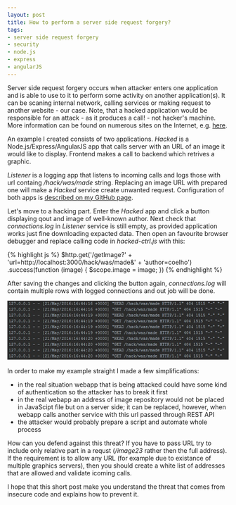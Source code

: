 ```yaml
---
layout: post
title: How to perform a server side request forgery?
tags:
- server side request forgery
- security
- node.js
- express
- angularJS
---
```


Server side request forgery occurs when attacker enters one application and is able to use to it to perform some activity on another application(s). It can be scaning internal network, calling services or making request to another website - our case. Note, that a hacked application would be responsible for an attack - as it produces a call! - not hacker's machine. More information can be found on numerous sites on the Internet, e.g. [here](https://blogs.mcafee.com/mcafee-labs/server-side-request-forgery-takes-advantage-vulnerable-app-servers/).

An example I created consists of two applications. *Hacked* is a Node.js/Express/AngularJS app that calls server with an URL of an image it would like to display. Frontend makes a call to backend which retrives a graphic.  

*Listener* is a logging app that listens to incoming calls and logs those with url containg */hack/was/made* string. Replacing an image URL with prepared one will make a *Hacked* service create unwanted request. Configuration of both apps is [described on my GitHub page](https://github.com/mikolajkania/ServerSideRequestForgery).

Let's move to a hacking part. Enter the *Hacked* app and click a button displaying qout and image of well-known author. Next check that *connections.log* in *Listener* service is still empty, as provided application works just fine downloading expacted data. Then open an favourite browser debugger and replace calling code in *hacked-ctrl.js* with this:

{% highlight js %}
$http.get('/getImage?' +
	'url=http://localhost:3000/hack/was/made&' +
	'author=coelho')
	.success(function (image) {
		$scope.image = image;
	})
{% endhighlight %}

After saving the changes and clicking the button again, *connections.log* will contain multiple rows with logged connections and out job will be done.

![placeholder](https://raw.githubusercontent.com/mikolajkania/mikolajkania.github.io/master/_images/2016-05-21-hacked-app-verified.png "Logged http requests")

In order to make my example straight I made a few simplifications:

- in the real situation webapp that is being attacked could have some kind of authentication so the attacker has to break it first
- in the real webapp an address of image repository would not be placed in JavaScipt file but on a server side; it can be replaced, however, when webapp calls another service with this url passed through REST API
- the attacker would probably prepare a script and automate whole process

How can you defend against this threat? If you have to pass URL try to include only relative part in a requst (*/image23* rather then the full address). If the requirement is to allow any URL (for example due to existance of multiple graphics servers), then you should create a white list of addresses that are allowed and validate icoming calls.

I hope that this short post make you understand the threat that comes from insecure code and explains how to prevent it.